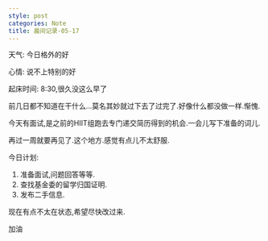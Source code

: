 ```yaml
---
style: post
categories: Note
title: 晨间记录-05-17
---
```

天气: 今日格外的好

心情: 说不上特别的好

起床时间: 8:30,很久没这么早了

前几日都不知道在干什么...莫名其妙就过下去了过完了.好像什么都没做一样.惭愧.

今天有面试,是之前的HIIT组跑去专门递交简历得到的机会.一会儿写下准备的词儿.

再过一周就要再见了.这个地方.感觉有点儿不太舒服.

今日计划:

1. 准备面试,问题回答等等.
2. 查找基金委的留学归国证明.
3. 发布二手信息.

现在有点不太在状态,希望尽快改过来.

加油
